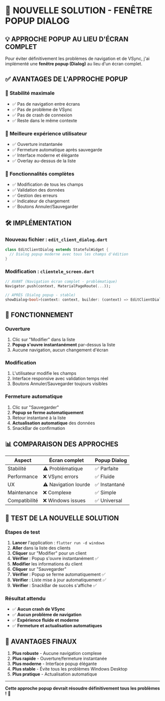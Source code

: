 # 🎯 NOUVELLE SOLUTION - FENÊTRE POPUP DIALOG

## 💡 **APPROCHE POPUP AU LIEU D'ÉCRAN COMPLET**

Pour éviter définitivement les problèmes de navigation et de VSync, j'ai implémenté une **fenêtre popup (Dialog)** au lieu d'un écran complet.

## ✅ **AVANTAGES DE L'APPROCHE POPUP**

### 🚀 **Stabilité maximale**
- ✅ Pas de navigation entre écrans
- ✅ Pas de problème de VSync 
- ✅ Pas de crash de connexion
- ✅ Reste dans le même contexte

### 🎨 **Meilleure expérience utilisateur**
- ✅ Ouverture instantanée
- ✅ Fermeture automatique après sauvegarde
- ✅ Interface moderne et élégante
- ✅ Overlay au-dessus de la liste

### 🔧 **Fonctionnalités complètes**
- ✅ Modification de tous les champs
- ✅ Validation des données
- ✅ Gestion des erreurs
- ✅ Indicateur de chargement
- ✅ Boutons Annuler/Sauvegarder

## 🛠️ **IMPLÉMENTATION**

### **Nouveau fichier : `edit_client_dialog.dart`**
```dart
class EditClientDialog extends StatefulWidget {
  // Dialog popup moderne avec tous les champs d'édition
}
```

### **Modification : `clientele_screen.dart`**
```dart
// AVANT (Navigation écran complet - problématique)
Navigator.push(context, MaterialPageRoute(...));

// APRÈS (Dialog popup - stable)
showDialog<bool>(context: context, builder: (context) => EditClientDialog(...));
```

## 🎯 **FONCTIONNEMENT**

### **Ouverture**
1. Clic sur "Modifier" dans la liste
2. **Popup s'ouvre instantanément** par-dessus la liste
3. Aucune navigation, aucun changement d'écran

### **Modification** 
1. L'utilisateur modifie les champs
2. Interface responsive avec validation temps réel
3. Boutons Annuler/Sauvegarder toujours visibles

### **Fermeture automatique**
1. Clic sur "Sauvegarder"
2. **Popup se ferme automatiquement**
3. Retour instantané à la liste
4. **Actualisation automatique** des données
5. SnackBar de confirmation

## 📊 **COMPARAISON DES APPROCHES**

| Aspect | Écran complet | Popup Dialog |
|--------|---------------|--------------|
| Stabilité | ⚠️ Problématique | ✅ Parfaite |
| Performance | ❌ VSync errors | ✅ Fluide |
| UX | ⚠️ Navigation lourde | ✅ Instantané |
| Maintenance | ❌ Complexe | ✅ Simple |
| Compatibilité | ❌ Windows issues | ✅ Universal |

## 🧪 **TEST DE LA NOUVELLE SOLUTION**

### **Étapes de test**
1. **Lancer** l'application : `flutter run -d windows`
2. **Aller** dans la liste des clients
3. **Cliquer** sur "Modifier" pour un client
4. **Vérifier** : Popup s'ouvre instantanément ✅
5. **Modifier** les informations du client
6. **Cliquer** sur "Sauvegarder"
7. **Vérifier** : Popup se ferme automatiquement ✅
8. **Vérifier** : Liste mise à jour automatiquement ✅
9. **Vérifier** : SnackBar de succès s'affiche ✅

### **Résultat attendu**
- ✅ **Aucun crash de VSync**
- ✅ **Aucun problème de navigation**
- ✅ **Expérience fluide et moderne**
- ✅ **Fermeture et actualisation automatiques**

## 🎉 **AVANTAGES FINAUX**

1. **Plus robuste** - Aucune navigation complexe
2. **Plus rapide** - Ouverture/fermeture instantanée  
3. **Plus moderne** - Interface popup élégante
4. **Plus stable** - Évite tous les problèmes Windows Desktop
5. **Plus pratique** - Actualisation automatique

---

**Cette approche popup devrait résoudre définitivement tous les problèmes !** 🚀
